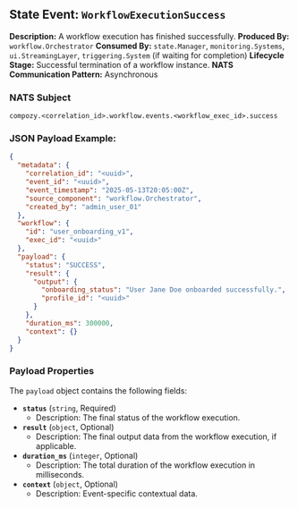 ## State Event: `WorkflowExecutionSuccess`

**Description:** A workflow execution has finished successfully.
**Produced By:** `workflow.Orchestrator`
**Consumed By:** `state.Manager`, `monitoring.Systems`, `ui.StreamingLayer`, `triggering.System` (if waiting for completion)
**Lifecycle Stage:** Successful termination of a workflow instance.
**NATS Communication Pattern:** Asynchronous

### NATS Subject

`compozy.<correlation_id>.workflow.events.<workflow_exec_id>.success`

### JSON Payload Example:

```json
{
  "metadata": {
    "correlation_id": "<uuid>",
    "event_id": "<uuid>",
    "event_timestamp": "2025-05-13T20:05:00Z",
    "source_component": "workflow.Orchestrator",
    "created_by": "admin_user_01"
  },
  "workflow": {
    "id": "user_onboarding_v1",
    "exec_id": "<uuid>"
  },
  "payload": {
    "status": "SUCCESS",
    "result": {
      "output": {
        "onboarding_status": "User Jane Doe onboarded successfully.",
        "profile_id": "<uuid>"
      }
    },
    "duration_ms": 300000,
    "context": {}
  }
}
```

### Payload Properties

The `payload` object contains the following fields:
-   **`status`** (`string`, Required)
    -   Description: The final status of the workflow execution.
-   **`result`** (`object`, Optional)
    -   Description: The final output data from the workflow execution, if applicable.
-   **`duration_ms`** (`integer`, Optional)
    -   Description: The total duration of the workflow execution in milliseconds.
-   **`context`** (`object`, Optional)
    -   Description: Event-specific contextual data.

